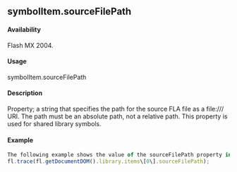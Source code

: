 ## symbolItem.sourceFilePath

#### Availability

Flash MX 2004.

#### Usage

symbolItem.sourceFilePath

#### Description

Property; a string that specifies the path for the source FLA file as a file:/// URI. The path must be an absolute path, not a relative path. This property is used for shared library symbols.

#### Example

```javascript
The following example shows the value of the sourceFilePath property in the Output panel:
fl.trace(fl.getDocumentDOM().library.items\[0\].sourceFilePath);

```